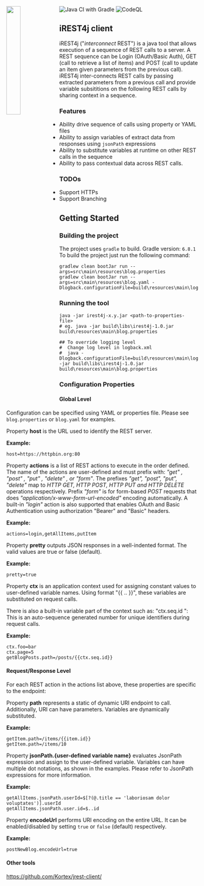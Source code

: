 ![Java CI with Gradle](https://github.com/psurti/crest4j/workflows/Java%20CI%20with%20Gradle/badge.svg?branch=master)
![CodeQL](https://github.com/psurti/crest4j/workflows/CodeQL/badge.svg)
<img src="doc/logo/iDino2.png" width="27%"  height="27%" style="float: left" align="left">

## iREST4j client

iREST4j ("*interconnect* REST") is a java tool that allows execution of a sequence of REST calls to a server. A REST
sequence can be Login (OAuth/Basic Auth), GET (call to retrieve a list of items) and POST (call to update an item given
parameters from the previous call). iREST4j inter-connects REST calls by passing extracted parameters from a previous
call and provide variable subsititions on the following REST calls by sharing context in a sequence.

### Features

- Ability drive sequence of calls using property or YAML files
- Ability to assign variables of extract data from responses using `jsonPath` expressions
- Ability to substitute variables at runtime on other REST calls in the sequence
- Ability to pass contextual data across REST calls.

### TODOs

- Support HTTPs
- Support Branching

## Getting Started

### Building the project

The project uses `gradle` to build. Gradle version: `6.8.1`
To build the project just run the following command:

```shell
gradlew clean bootJar run --args=src\main\resources\blog.properties
gradlew clean bootJar run --args=src\main\resources\blog.yaml -Dlogback.configurationFile=build\resources\main\logback.xml
```

### Running the tool

```
java -jar irest4j-x.y.jar <path-to-properties-file>
# eg. java -jar build\libs\irest4j-1.0.jar build\resources\main\blog.properties

## To override logging level 
#  Change log level in logback.xml 
#  java -Dlogback.configurationFile=build\resources\main\logback.xml -jar build\libs\irest4j-1.0.jar build\resources\main\blog.properties
```

### Configuration Properties

#### Global Level

Configuration can be specified using YAML or properties file. Please see `blog.properties` or `blog.yaml` for examples.

Property **host** is the URL used to identify the REST server.

**Example:**

```properties
host=https://httpbin.org:80
```

Property **actions** is a list of REST actions to execute in the order defined. The name of the actions are user-defined
and must prefix with: *"get" , "post" , "put" , "delete" , or  "form"*. The prefixes *"get", "post", "put", "delete"*
map to *HTTP GET, HTTP POST, HTTP PUT and HTTP DELETE* operations respectively. Prefix *"form"* is for form-based *POST*
requests that does *"application/x-www-form-url-encoded"* encoding automatically. A built-in *"login"* action is also
supported that enables OAuth and Basic Authentication using authorization "Bearer" and "Basic" headers.

**Example:**

```properties
actions=login,getAllItems,putItem
```

Property **pretty** outputs JSON responses in a well-indented format. The valid values are true or false (default).

**Example:**

```properties
pretty=true
```

Property **ctx** is an application context used for assigning constant values to user-defined variable names. Using
format "{{ .. }}", these variables are substituted on request calls.

There is also a built-in variable part of the context such as:
"ctx.seq.id ": This is an auto-sequence generated number for unique identifiers during request calls.

**Example:**

```properties
ctx.foo=bar 
ctx.page=5
getBlogPosts.path=/posts/{{ctx.seq.id}}
```

#### Request/Response Level

For each REST action in the actions list above, these properties are specific to the endpoint:

Property **path** represents a static of dynamic URI endpoint to call. Additionally, URI can have parameters. Variables
are dynamically substituted.

**Example:**

```properties
getItem.path=/items/{{item.id}}
getItem.path=/items/10
```

Property **jsonPath.{user-defined variable name}** evaluates JsonPath expression and assign to the user-defined
variable. Variables can have multiple dot notations, as shown in the examples. Please refer to JsonPath expressions for
more information.

**Example:**

```properties
getAllItems.jsonPath.userId=$[?(@.title == 'laboriosam dolor voluptates')].userId 
getAllItems.jsonPath.user.id=$..id
```

Property **encodeUrl** performs URI encoding on the entire URL. It can be enabled/disabled by setting `true`
or `false` (default) respectively.

**Example:**

```properties
postNewBlog.encodeUrl=true
```

#### Other tools

https://github.com/Kortex/jrest-client/
